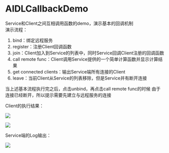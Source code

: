 # AIDLCallbackDemo  

Service和Client之间互相调用函数的demo，演示基本的回调机制  
演示流程：  
1. bind：绑定远程服务  
2. register：注册Client回调函数  
3. join：Client加入到Service的列表中，同时Service回调Client注册的回调函数  
4. call remote func：Client调用Service提供的一个简单计算函数并显示计算结果  
5. get connected clients：输出Service端所有连接的Client
6. leave：当前Client从Service的列表移除，但是Service并有断开连接   

当上述基本流程执行完之后，点击unbind，再点击call remote func的时候
由于连接已经断开，所以提示需要先建立与远程服务的连接  

Client的执行结果：  

![](http://i.imgur.com/hpYMHkJ.png)  


![](http://i.imgur.com/T4z3NjW.png)  

Service端的Log输出：  

![](http://i.imgur.com/aN16roH.png)
